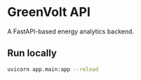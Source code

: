 # GreenVolt API

A FastAPI-based energy analytics backend.

## Run locally
```bash
uvicorn app.main:app --reload
